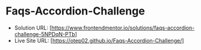 # Faqs-Accordion-Challenge



- Solution URL: [https://www.frontendmentor.io/solutions/faqs-accordion-challenge-5NPDqN-PTb]
- Live Site URL: [https://otep02.github.io/Faqs-Accordion-Challenge/]
